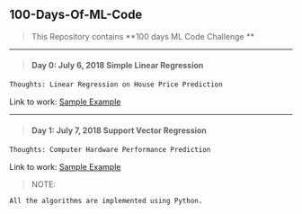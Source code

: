 ## 100-Days-Of-ML-Code

> This Repository contains **100 days ML Code Challenge **

---

>  #### Day 0: July 6, 2018 Simple Linear Regression
``` bash
Thoughts: Linear Regression on House Price Prediction
```
Link to work: [Sample Example](https://github.com/nitesh009/100-Days-Of-ML-Code/tree/master/Simple%20Linear%20Regression
 "Example")


---

>  #### Day 1: July 7, 2018 Support Vector Regression
``` bash
Thoughts: Computer Hardware Performance Prediction
```
Link to work: [Sample Example](https://github.com/nitesh009/100-Days-Of-ML-Code/tree/master/SVR)


> NOTE: 
``` bash
All the algorithms are implemented using Python.
```
